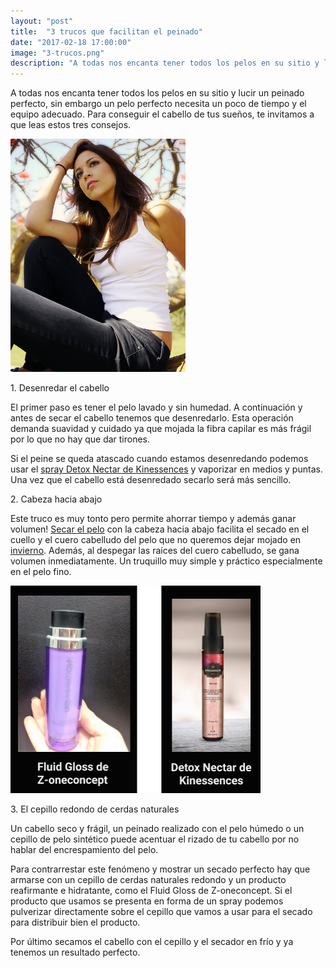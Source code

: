 ```yaml
---
layout: "post"
title:  "3 trucos que facilitan el peinado"
date: "2017-02-18 17:00:00"
image: "3-trucos.png"
description: "A todas nos encanta tener todos los pelos en su sitio y lucir un peinado perfecto, sin embargo un pelo perfecto necesita un poco de tiempo y el equipo adecuado."
---
```


<article class="container mod-row">
 <div class="container-item-text-left">
  <p>
    A todas nos encanta tener todos los pelos en su sitio y lucir un peinado perfecto, sin embargo un pelo perfecto necesita un poco de tiempo y el equipo adecuado. Para conseguir el cabello de tus sueños, te invitamos a que leas estos tres consejos.
  </p>
 </div>
  <div>
    <img src="img/3-trucos-facilitan-peinado.jpg" width="280" height="auto" alt="3 trucos que facilitan el peinado">
   </div>
  <p>
    1. Desenredar el cabello
  </p>
  <p>
    El primer paso es tener el pelo lavado y sin humedad. A continuación y antes de secar el cabello tenemos que desenredarlo. Esta operación demanda suavidad y cuidado ya que mojada la fibra capilar es más frágil por lo que no hay que dar tirones.
  </p>
  <p>
    Si el peine se queda atascado cuando estamos desenredando podemos usar el <a class="link" href="http://www.peluqueriaescandalozaragoza.es/kinessences-detox-nectar-en-peluqueria-escandalo-zaragoza">spray Detox Nectar de Kinessences</a> y vaporizar en medios y puntas. Una vez que el cabello está desenredado secarlo será más sencillo.
  </p>
  <p>
    2. Cabeza hacia abajo
  </p>
  <p>
    Este truco es muy tonto pero permite ahorrar tiempo y además ganar volumen! <a class="link" href="http://www.peluqueriaescandalozaragoza.es/Errores-que-puedes-estar">Secar el pelo</a> con la cabeza hacia abajo facilita el secado en el cuello y el cuero cabelludo del pelo que no queremos dejar mojado en <a class="link" href="http://www.peluqueriaescandalozaragoza.es/guia-para-cuidarte-el-pelo-en-invierno">invierno</a>. Además, al despegar las raíces del cuero cabelludo, se gana volumen inmediatamente. Un truquillo muy simple y práctico especialmente en el pelo fino.
  </p>
  <div>
    <img src="img/3-trucos-detox.png" width="400" height="auto" alt="Productos Detox Nectar de Kinessences y Fluid Gloss de Z-oneconcept">
  </div>
  <p>
    3. El cepillo redondo de cerdas naturales
  </p>
  <p>
    Un cabello seco y frágil, un peinado realizado con el pelo húmedo o un cepillo de pelo sintético puede acentuar el rizado de tu cabello por no hablar del encrespamiento del pelo.
  </p>
  <p>  
    Para contrarrestar este fenómeno y mostrar un secado perfecto hay que armarse con un cepillo de cerdas naturales redondo y un producto reafirmante e hidratante, como el Fluid Gloss de Z-oneconcept. Si el producto que usamos se presenta en forma de un spray podemos pulverizar directamente sobre el cepillo que vamos a usar para el secado para distribuir bien el producto.
  </p>
  <p>  
    Por último secamos el cabello con el cepillo y  el secador en frío y ya tenemos un resultado perfecto.
  </p>
